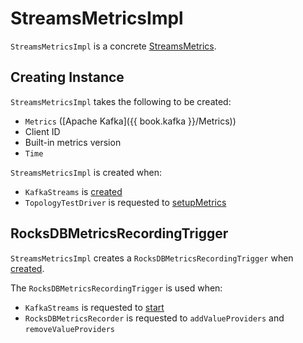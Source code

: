 # StreamsMetricsImpl

`StreamsMetricsImpl` is a concrete [StreamsMetrics](StreamsMetrics.md).

## Creating Instance

`StreamsMetricsImpl` takes the following to be created:

* <span id="metrics"> `Metrics` ([Apache Kafka]({{ book.kafka }}/Metrics))
* <span id="clientId"> Client ID
* <span id="builtInMetricsVersion"> Built-in metrics version
* <span id="time"> `Time`

`StreamsMetricsImpl` is created when:

* `KafkaStreams` is [created](../KafkaStreams.md#streamsMetrics)
* `TopologyTestDriver` is requested to [setupMetrics](../TopologyTestDriver.md#setupMetrics)

## <span id="rocksDBMetricsRecordingTrigger"> RocksDBMetricsRecordingTrigger

`StreamsMetricsImpl` creates a `RocksDBMetricsRecordingTrigger` when [created](#creating-instance).

The `RocksDBMetricsRecordingTrigger` is used when:

* `KafkaStreams` is requested to [start](../KafkaStreams.md#start)
* `RocksDBMetricsRecorder` is requested to `addValueProviders` and `removeValueProviders`
